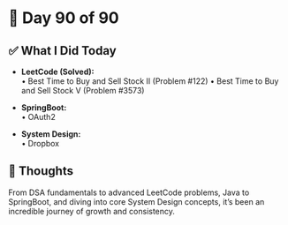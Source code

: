 # 📅 Day 90 of 90

## ✅ What I Did Today
- **LeetCode (Solved):**  
  • Best Time to Buy and Sell Stock II (Problem #122)
  • Best Time to Buy and Sell Stock V (Problem #3573)

- **SpringBoot:**  
  • OAuth2 

- **System Design:**  
  • Dropbox

## 💭 Thoughts
From DSA fundamentals to advanced LeetCode problems, Java to SpringBoot, and diving into core System Design concepts, it’s been an incredible journey of growth and consistency.
